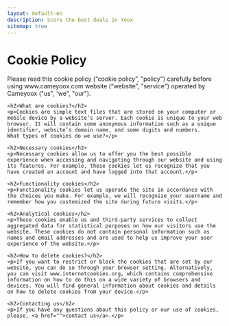 ```yaml
---
layout: default-en
description: Score the best deals in Yoox
sitemap: true
---
```

<div class="text">
	<h1 class="center">Cookie Policy</h1>
	<p>Please read this cookie policy (“cookie policy”, "policy") carefully before using www.cameyoox.com website (“website”, "service") operated by Cameyoox ("us", 'we", "our").</p>
	
	<h2>What are cookies?</h2>
	<p>Cookies are simple text files that are stored on your computer or mobile device by a website’s server. Each cookie is unique to your web browser. It will contain some anonymous information such as a unique identifier, website’s domain name, and some digits and numbers.
	What types of cookies do we use?</p>
	
	<h2>Necessary cookies</h2>
	<p>Necessary cookies allow us to offer you the best possible experience when accessing and navigating through our website and using its features. For example, these cookies let us recognize that you have created an account and have logged into that account.</p>
	
	<h2>Functionality cookies</h2>
	<p>Functionality cookies let us operate the site in accordance with the choices you make. For example, we will recognize your username and remember how you customized the site during future visits.</p>
	
	<h2>Analytical cookies</h2>
	<p>These cookies enable us and third-party services to collect aggregated data for statistical purposes on how our visitors use the website. These cookies do not contain personal information such as names and email addresses and are used to help us improve your user experience of the website.</p>
	
	<h2>How to delete cookies?</h2>
	<p>If you want to restrict or block the cookies that are set by our website, you can do so through your browser setting. Alternatively, you can visit www.internetcookies.org, which contains comprehensive information on how to do this on a wide variety of browsers and devices. You will find general information about cookies and details on how to delete cookies from your device.</p>
	
	<h2>Contacting us</h2>
	<p>If you have any questions about this policy or our use of cookies, please, <a href="">contact us</a>.</p>
</div>

